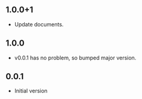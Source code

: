 ## 1.0.0+1

- Update documents.

## 1.0.0

- v0.0.1 has no problem, so bumped major version.

## 0.0.1

- Initial version
